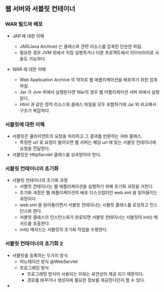 ## 웹 서버와 서블릿 컨테이너
### WAR 빌드와 배포
- JAR 에 대한 이해
    - JAR(Java Archive) 는 클래스와 관련 리소스를 압축한 단순한 파일.
    - 필요한 경우 JVM 위에서 직접 실행하거나 다른 프로젝트에서 라이브러리로 사용도 가능하다.

- WAR 에 대한 이해
    - Web Application Archive 의 약자로 웹 애플리케이션을 배포하기 위한 압축 파일.
    - Jar 가 Jvm 위에서 실행된다면 War의 경우 웹 어플리케이션 서버 위에서 실행된다.
    - Html 과 같은 정적 리소스와 클래스 파일을 모두 포함하기에 Jar 와 비교해서 구조가 복잡하다.

### 서블릿에 대한 이해
- 서블릿은 클라이언트의 요청을 처리하고 그 결과를 반환하는 자바 클래스.
    - 특정한 url 로 요청이 들어오면 웹 서버는 해당 url 에 맞는 서블릿 컨테이너에 요청을 전달한다.
- 서블릿은 HttpServlet 클래스를 상속받아야 한다.

### 서블릿 컨테이너의 초기화
- 서블릿 컨테이너의 초기화 과정
    - 서블릿 컨테이너는 웹 애플리케이션을 실행하기 위해 초기화 과정을 거친다.
    - 초기화 과정은 웹 애플리케이션의 배포 디스크립터인 web.xml 을 읽어들이는 과정이다.
    - web.xml 을 읽어들이면서 서블릿 컨테이너는 서블릿 클래스를 로딩하고 인스턴스화 한다.
    - 서블릿 클래스의 인스턴스화가 완료되면 서블릿 컨테이너는 서블릿의 init() 메서드를 호출한다.
    - init() 메서드는 서블릿의 초기화 작업을 수행한다.

### 서블릿 컨테이너의 초기화 2
- 서블릿을 등록하는 두가지 방식
    - 어노테이션 방식 @WebServlet
    - 프로그래밍 방식
        - 프로그래밍 방식이 사용되는 이유는 유연성이 제공 되기 때문이다.
        - 경로를 바꾸거나 생성자에 필요한 정보를 제공한다던지 할 수 있다.
- 
